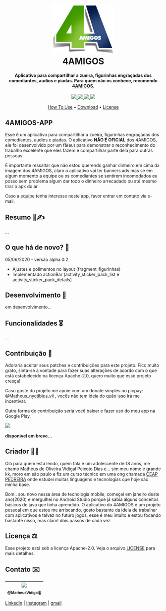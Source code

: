 <h1 align="center">
  <br>
   <a href="https://www.youtube.com/channel/UCYM04a9yva0wMQ7bPlii4rg">
    <img src="images/b_logo_4_amigos.png" width="200">
  </a>
  <br>
  4AMIGOS
  <br>
</h1>
<h4 align="center">Aplicativo para compartilhar a zueira, figurinhas engraçadas dos comediantes, audios e piadas. Para quem não os conhece, recomendo <a href="https://www.youtube.com/channel/UCYM04a9yva0wMQ7bPlii4rg" target="_blank">4AMIGOS</a>.</h4>
<p align="center">
  <a href="">
    <img src="https://img.shields.io/badge/platform-Android-lightgrey">
  </a>
  <a href="">
    <img src="https://img.shields.io/badge/vers%C3%A3o-alpha%200.2-green">
  </a>
  <a href="">
    <img src="https://img.shields.io/badge/app-no%20published-red">
  </a>
  <a href="https://picpay.me/Matheus_nyctibius_vii">
    <img src="https://img.shields.io/badge/$-donate-ff69b4.svg?maxAge=2592000&amp;style=flat">
  </a>
</p>
<p align="center">
  <a href="">How To Use</a> •
  <a href="">Download</a> •
  <a href="https://github.com/NyctibiusVII/4AMIGOS-app/blob/master/LICENSE">License</a>
</p>

## 4AMIGOS-APP
Esse é um aplicativo para compartilhar a zoeira, figurinhas engraçadas dos comediantes, audios e piadas.
O aplicativo **NÃO É OFICIAL** dos 4AMIGOS, ele foi desenvolvido por um fã(eu) para demonstrar o reconhecimento do trabalho excelente que eles fazem e compartilhar parte dela para outras pessoas.

É importante ressaltar que não estou querendo ganhar dinheiro em cima da imagem dos 4AMIGOS, claro o aplicativo vai ter banners ads mas se em algum momento a equipe ou os comediantes se sentirem incomodados eu posso sem problema algum dar todo o dinheiro arrecadado ou até mesmo tirar o apk do ar.

Caso a equipe tenha interesse neste app, favor entrar em contato via e-mail.

## Resumo 📃✍️
...

## O que há de novo? 🤔
05/06/2020 - versão alpha 0.2
- Ajustes e polimentos no layout (fragment_figurinhas)
- Implementado actionBar (activity_sticker_pack_list e activity_sticker_pack_details)

## Desenvolvimento 🔨
em desenvolvimento...

## Funcionalidades 🎖️
...

## Contribuição 💭
Adoraría aceitar seus patches e contribuições para este projeto. Fico muito grato, sinta-se a vontade para fazer suas alterações de acordo com o que está estabelecido na licença Apache-2.0, quero muito que esse projeto cresça!

Caso goste do projeto me apoie com um donate simples no picpay: <a href="https://picpay.me/Matheus_nyctibius_vii">@Matheus_nyctibius_vii</a> , vocês não tem ideia do quão isso irá me incentivar. 

Outra forma de contribuição seria você baixar e fazer uso do meu app na Google Play.

<a href="">
	<img src="https://user-images.githubusercontent.com/52816125/81919299-0d682a80-95ae-11ea-9616-29ef04d36769.png" width="160">
</a>

**disponivel em breve...**

## Criador 👨‍💻
Olá para quem está lendo, quem fala é um adolescente de 18 anos, me chamo Matheus de Oliveira Vidigal Peixoto Dias e... sim meu nome é grande kk, moro em são paulo e fiz um curso técnico em uma ong chamada [CEAP PEDREIRA](https://pedreira.org/) onde estudei muitas linguagens e tecnologias que hoje são minha base. 

Bom.. sou novo nessa área de tecnologia mobile, começei em janeiro deste ano(2020) e mergulhei no Android Studio porque já sabia alguns conceitos básicos de java que tinha aprendido. O aplicativo do 4AMIGOS é um projeto pessoal em que estou me arriscando, gosto bastante da ideia de trabalhar com aplicativos e talvez no futuro jogos, esse é meu intuito e estou focando bastante nisso, mas claro! dois passos de cada vez.

## Licença ⚖️
Esse projeto está sob a licença Apache-2.0. Veja o arquivo [LICENSE](https://github.com/NyctibiusVII/4AMIGOS-app/blob/master/LICENSE) para mais detalhes.

## Contato ✉️
| [<img src="https://user-images.githubusercontent.com/52816125/81789587-93b33c80-94da-11ea-8c9a-413824e6424e.jpg" width=115><br><sub>@MatheusVidigal🦊</sub>](https://github.com/NyctibiusVII) |
| :---: |

[Linkedin](https://www.linkedin.com/in/matheus-vidigal-nyctibius-vii/) |
[Instagram](https://www.instagram.com/nyctibius_vii/) |
[gmail](https://mail.google.com/mail/u/1/#inbox?compose=GTvVlcSGLCKpKJfwPsKKqzXBplKkGtCLvCQcFWdWxCxQFfkHzzjVkgzrMFPBgKBmWFHvrjrCsMqSH)
